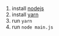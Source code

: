 1. install [nodejs]
2. install [yarn]
3. run `yarn`
4. run `node main.js`

[nodejs]: https://nodejs.org/en/
[yarn]: https://classic.yarnpkg.com/lang/en/
